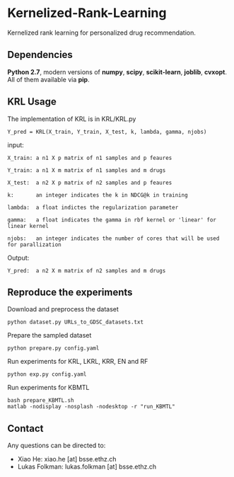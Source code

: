 # Kernelized-Rank-Learning
Kernelized rank learning for personalized drug recommendation. 

## Dependencies
**Python 2.7**, modern versions of **numpy**, **scipy**, **scikit-learn**, **joblib**, **cvxopt**. All of them available via **pip**.

## KRL Usage
The implementation of KRL is in KRL/KRL.py

    Y_pred = KRL(X_train, Y_train, X_test, k, lambda, gamma, njobs)

input:

    X_train: a n1 X p matrix of n1 samples and p feaures

    Y_train: a n1 X m matrix of n1 samples and m drugs

    X_test:  a n2 X p matrix of n2 samples and p feaures
    
    k:       an integer indicates the k in NDCG@k in training
    
    lambda:  a float indictes the regularization parameter
    
    gamma:   a float indicates the gamma in rbf kernel or 'linear' for linear kernel
    
    njobs:   an integer indicates the number of cores that will be used for parallization

Output:

    Y_pred:  a n2 X m matrix of n2 samples and m drugs

## Reproduce the experiments
Download and preprocess the dataset
    
    python dataset.py URLs_to_GDSC_datasets.txt
    
Prepare the sampled dataset    

    python prepare.py config.yaml
    
Run experiments for KRL, LKRL, KRR, EN and RF   

    python exp.py config.yaml
    
Run experiments for KBMTL
    
    bash prepare_KBMTL.sh
    matlab -nodisplay -nosplash -nodesktop -r "run_KBMTL"
    
## Contact
Any questions can be directed to:
   * Xiao He: xiao.he [at] bsse.ethz.ch
   * Lukas Folkman: lukas.folkman [at] bsse.ethz.ch

